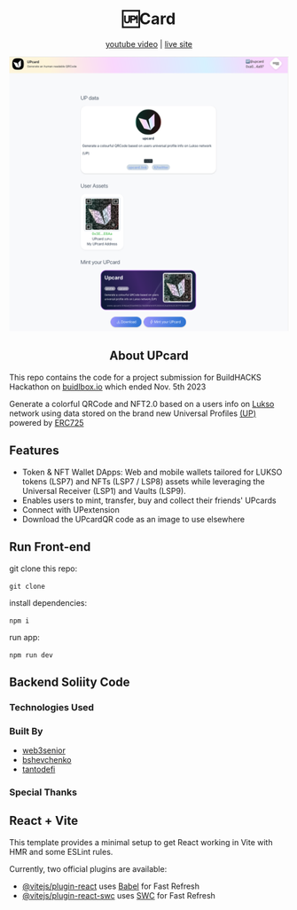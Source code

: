 <div align="center">
    <h1>🆙Card</h1>
</div>

<div align="center">
    <a href="">youtube video</a> | <a href="https://upcard.link">live site</a>
</div>

![upcard](/public/upcard-screenshot.png)

<div align="center">
    <h2>About UPcard</h2>
</div>

This repo contains the code for a project submission for BuildHACKS Hackathon on [buidlbox.io](https://app.buidlbox.io/lukso/build-up-2) which ended Nov. 5th 2023

Generate a colorful QRCode and NFT2.0 based on a users info on [Lukso](https://lukso.network/) network using data stored on the brand new Universal Profiles [(UP)](https://universalprofile.cloud/) powered by [ERC725](https://erc725alliance.org/)

## Features

- Token & NFT Wallet DApps: Web and mobile wallets tailored for LUKSO tokens (LSP7) and NFTs (LSP7 / LSP8) assets while leveraging the Universal Receiver (LSP1) and Vaults (LSP9).
- Enables users to mint, transfer, buy and collect their friends' UPcards
- Connect with UPextension
- Download the UPcardQR code as an image to use elsewhere


## Run Front-end

git clone this repo:

```git clone ```

install dependencies:

```npm i```

run app:

```npm run dev```

## Backend Soliity Code

### Technologies Used

### Built By

- [web3senior](https://github.com/web3senior)
- [bshevchenko](https://github.com/bshevchenko)
- [tantodefi](https://github.com/tantodefi)

### Special Thanks

## React + Vite

This template provides a minimal setup to get React working in Vite with HMR and some ESLint rules.

Currently, two official plugins are available:

- [@vitejs/plugin-react](https://github.com/vitejs/vite-plugin-react/blob/main/packages/plugin-react/README.md) uses [Babel](https://babeljs.io/) for Fast Refresh
- [@vitejs/plugin-react-swc](https://github.com/vitejs/vite-plugin-react-swc) uses [SWC](https://swc.rs/) for Fast Refresh
